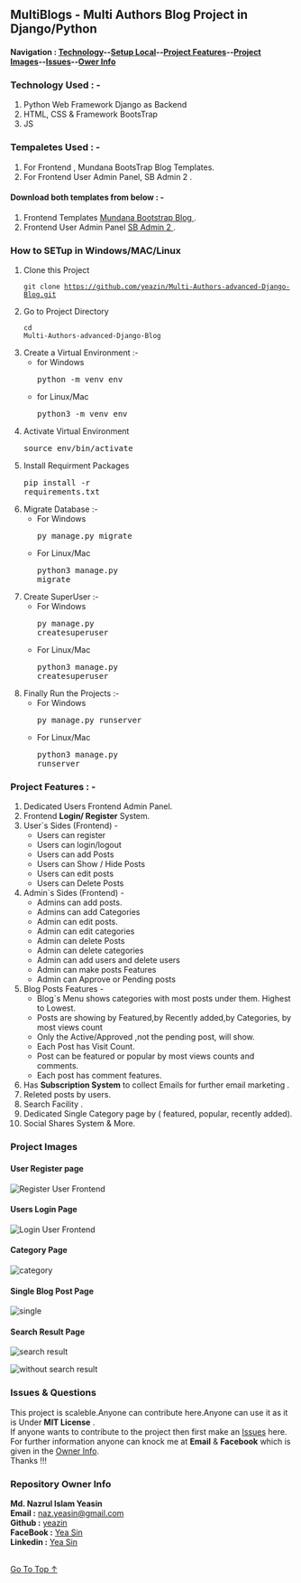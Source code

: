 ##  MultiBlogs - Multi Authors Blog Project in Django/Python
#### Navigation : [Technology](#technology-used---)--[Setup Local](#how-to-setup-in-windowsmaclinux)--[Project Features](#project-features---)--[Project Images](#project-images)--[Issues](#issues--questions)--[Ower Info ](#repository-owner-info) 

  

### Technology Used : -
1. Python Web Framework Django as Backend
2. HTML, CSS & Framework BootsTrap  
3. JS

### Tempaletes Used : -
1. For Frontend , Mundana BootsTrap Blog Templates. 
2. For Frontend User Admin Panel, SB Admin 2 .

#### Download both templates from below : -
1. Frontend Templates [ Mundana Bootstrap Blog ](https://www.wowthemes.net/mundana-free-html-bootstrap-template/).
2. Frontend User Admin Panel [ SB Admin 2 ](https://startbootstrap.com/theme/sb-admin-2).

### How to SETup in Windows/MAC/Linux
1. Clone this Project <pre><code>git clone https://github.com/yeazin/Multi-Authors-advanced-Django-Blog.git </code></pre>
2. Go to Project Directory <pre><code>cd Multi-Authors-advanced-Django-Blog </code></pre>
3. Create a Virtual Environment :-
    * for Windows <pre></code>python -m venv env </code></pre>
    * for Linux/Mac <pre></code>python3 -m venv env </code></pre>
4. Activate Virtual Environment <pre></code>source env/bin/activate </code></pre>
5. Install Requirment Packages <pre></code>pip install -r requirements.txt</code></pre>
6. Migrate Database :-
    * For Windows <pre></code>py manage.py migrate</code></pre>
    * For Linux/Mac <pre></code>python3 manage.py migrate</code></pre>
7. Create SuperUser :-
    * For Windows <pre></code>py manage.py createsuperuser</code></pre>
    * For Linux/Mac <pre></code>python3 manage.py createsuperuser</code></pre>
8. Finally Run the Projects :-
    * For Windows <pre></code>py manage.py runserver</code></pre>
    * For Linux/Mac <pre></code>python3 manage.py runserver</code></pre>

### Project Features : -

1. Dedicated Users Frontend Admin Panel.
2. Frontend __Login/ Register__ System.
3. User`s Sides (Frontend) -
    * Users can register
    * Users can login/logout
    * Users can add Posts
    * Users can Show / Hide Posts
    * Users can edit posts
    * Users can Delete Posts
4. Admin`s Sides (Frontend) -
    * Admins can add posts.
    * Admins can add Categories
    * Admin can edit posts.
    * Admin can edit categories
    * Admin can delete Posts
    * Admin can delete categories 
    * Admin can add users and delete users
    * Admin can make posts Features
    * Admin can Approve or Pending posts
5. Blog Posts Features - 
    * Blog`s Menu shows categories with most posts under them. Highest to Lowest.
    * Posts are showing by Featured,by Recently added,by Categories, by most views count
    * Only the Active/Approved ,not the pending post, will show.
    * Each Post has Visit Count.
    * Post can be featured or popular by most views counts and comments.
    * Each post has comment features.
6. Has __Subscription System__ to collect Emails for further email marketing .
7. Releted posts by users.
8. Search Facility .
9. Dedicated Single Category page by ( featured, popular, recently added).
10. Social Shares System & More.

### Project Images 

#### User Register page
![Register User Frontend](images/readme/register.png "Frontend User Register Page")
#### Users Login Page
![Login User Frontend](images/readme/login.png "Frontend User Login Page")
#### Category Page
![category](images/readme/category.png "category page")
#### Single Blog Post Page
![single](images/readme/single.png "single blog page")
#### Search Result Page
![search result](images/readme/search.png "search result")

![without search result](images/readme/without_search.png " without search result")
### Issues & Questions
This project is scaleble.Anyone can contribute here.Anyone can use it as it is Under __MIT License__ .<br>
If anyone wants to contribute to the project then first make an [Issues](https://github.com/yeazin/Multi-Authors-advanced-Django-Blog/issues) here.<br>
For further information anyone can knock me at __Email__ & __Facebook__ which is given in the [Owner Info](#repository-owner-info). <br>
Thanks !!!<br>
### Repository Owner Info 

__Md. Nazrul Islam Yeasin__ <br>
__Email :__ [ naz.yeasin@gmail.com ](mailto:naz.yeasin@gmail.com) <br>
__Github :__ [yeazin](https://github.com/yeazin)<br>
__FaceBook :__ [Yea Sin](https://facebook.com/yeariha.farsin) <br>
__Linkedin :__ [Yea Sin](https://www.linkedin.com/in/yeazin/)
<br>
<br>

[Go To Top ↑ ](#multiblogs---multi-authors-blog-project-in-djangopython)  








